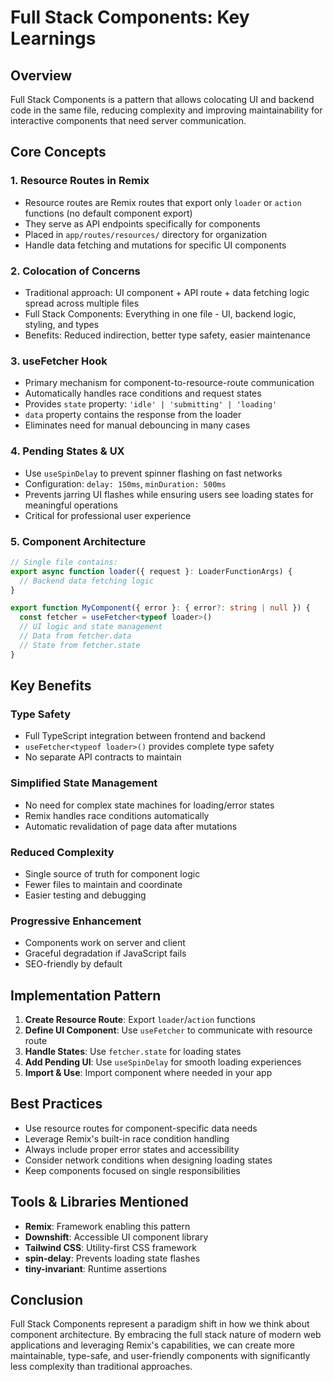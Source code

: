 # Full Stack Components: Key Learnings

## Overview
Full Stack Components is a pattern that allows colocating UI and backend code in the same file, reducing complexity and improving maintainability for interactive components that need server communication.

## Core Concepts

### 1. Resource Routes in Remix
- Resource routes are Remix routes that export only `loader` or `action` functions (no default component export)
- They serve as API endpoints specifically for components
- Placed in `app/routes/resources/` directory for organization
- Handle data fetching and mutations for specific UI components

### 2. Colocation of Concerns
- Traditional approach: UI component + API route + data fetching logic spread across multiple files
- Full Stack Components: Everything in one file - UI, backend logic, styling, and types
- Benefits: Reduced indirection, better type safety, easier maintenance

### 3. useFetcher Hook
- Primary mechanism for component-to-resource-route communication
- Automatically handles race conditions and request states
- Provides `state` property: `'idle' | 'submitting' | 'loading'`
- `data` property contains the response from the loader
- Eliminates need for manual debouncing in many cases

### 4. Pending States & UX
- Use `useSpinDelay` to prevent spinner flashing on fast networks
- Configuration: `delay: 150ms`, `minDuration: 500ms`
- Prevents jarring UI flashes while ensuring users see loading states for meaningful operations
- Critical for professional user experience

### 5. Component Architecture
```typescript
// Single file contains:
export async function loader({ request }: LoaderFunctionArgs) {
  // Backend data fetching logic
}

export function MyComponent({ error }: { error?: string | null }) {
  const fetcher = useFetcher<typeof loader>()
  // UI logic and state management
  // Data from fetcher.data
  // State from fetcher.state
}
```

## Key Benefits

### Type Safety
- Full TypeScript integration between frontend and backend
- `useFetcher<typeof loader>()` provides complete type safety
- No separate API contracts to maintain

### Simplified State Management
- No need for complex state machines for loading/error states
- Remix handles race conditions automatically
- Automatic revalidation of page data after mutations

### Reduced Complexity
- Single source of truth for component logic
- Fewer files to maintain and coordinate
- Easier testing and debugging

### Progressive Enhancement
- Components work on server and client
- Graceful degradation if JavaScript fails
- SEO-friendly by default

## Implementation Pattern

1. **Create Resource Route**: Export `loader`/`action` functions
2. **Define UI Component**: Use `useFetcher` to communicate with resource route
3. **Handle States**: Use `fetcher.state` for loading states
4. **Add Pending UI**: Use `useSpinDelay` for smooth loading experiences
5. **Import & Use**: Import component where needed in your app

## Best Practices

- Use resource routes for component-specific data needs
- Leverage Remix's built-in race condition handling
- Always include proper error states and accessibility
- Consider network conditions when designing loading states
- Keep components focused on single responsibilities

## Tools & Libraries Mentioned

- **Remix**: Framework enabling this pattern
- **Downshift**: Accessible UI component library
- **Tailwind CSS**: Utility-first CSS framework
- **spin-delay**: Prevents loading state flashes
- **tiny-invariant**: Runtime assertions

## Conclusion

Full Stack Components represent a paradigm shift in how we think about component architecture. By embracing the full stack nature of modern web applications and leveraging Remix's capabilities, we can create more maintainable, type-safe, and user-friendly components with significantly less complexity than traditional approaches.
